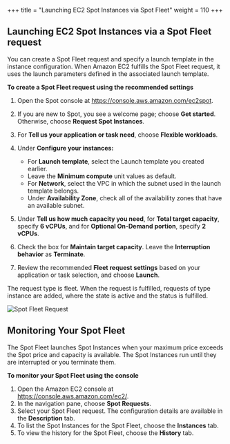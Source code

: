 +++
title = "Launching EC2 Spot Instances via Spot Fleet"
weight = 110
+++

## Launching EC2 Spot Instances via a Spot Fleet request

You can create a Spot Fleet request and specify a launch template in the
instance configuration. When Amazon EC2 fulfills the Spot Fleet request,
it uses the launch parameters defined in the associated launch template.

**To create a Spot Fleet request using the recommended settings**

1. Open the Spot console at <https://console.aws.amazon.com/ec2spot>.

1. If you are new to Spot, you see a welcome page; choose **Get started**. 
Otherwise, choose **Request Spot Instances**.

1. For **Tell us your application or task need**, choose **Flexible workloads**.

1. Under **Configure your instances:**
    - For **Launch template**, select the Launch template you created earlier.
    - Leave the **Minimum compute** unit values as default.
    - For **Network**, select the VPC in which the subnet used in the launch template belongs.
    - Under **Availability Zone**, check all of the availability zones that have an available subnet.

1. Under **Tell us how much capacity you need**, for **Total target capacity**, 
specify **6 vCPUs**, and for **Optional On-Demand
    portion**, specify **2 vCPUs**.

1. Check the box for **Maintain target capacity**. Leave the **Interruption behavior** as **Terminate**.

1. Review the recommended **Fleet request settings** based on your application or task selection, 
and choose **Launch**.

The request type is fleet. When the request is fulfilled, requests of
type instance are added, where the state is active and the status
is fulfilled.

![Spot Fleet Request](/images/launching_ec2_spot_instances/spot_fleet_request_image_2.png)


## Monitoring Your Spot Fleet

The Spot Fleet launches Spot Instances when your maximum price exceeds
the Spot price and capacity is available. The Spot Instances run until
they are interrupted or you terminate them.

**To monitor your Spot Fleet using the console**

1. Open the Amazon EC2 console at <https://console.aws.amazon.com/ec2/>.
1. In the navigation pane, choose **Spot Requests**.
1. Select your Spot Fleet request. The configuration details are
available in the **Description** tab.
1. To list the Spot Instances for the Spot Fleet, choose the **Instances** tab.
1.  To view the history for the Spot Fleet, choose the **History** tab.